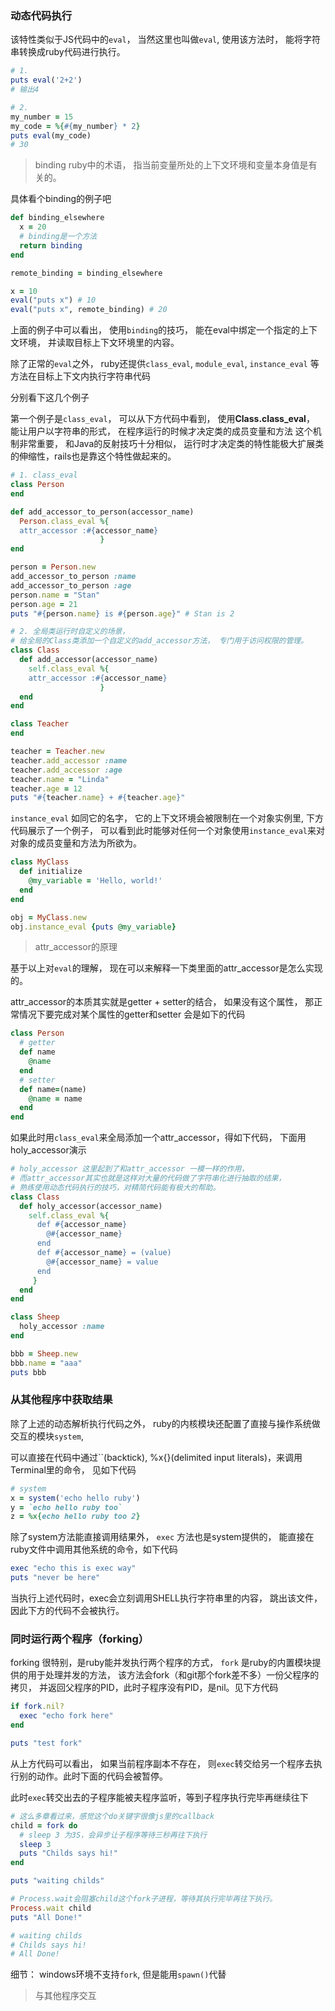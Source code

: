 ### 动态代码执行

该特性类似于JS代码中的`eval`， 当然这里也叫做`eval`, 使用该方法时， 能将字符串转换成ruby代码进行执行。

```ruby
# 1.
puts eval('2+2')
# 输出4

# 2.
my_number = 15
my_code = %{#{my_number} * 2}
puts eval(my_code)
# 30
```

> binding ruby中的术语， 指当前变量所处的上下文环境和变量本身值是有关的。

具体看个binding的例子吧

```ruby
def binding_elsewhere
  x = 20
  # binding是一个方法
  return binding
end

remote_binding = binding_elsewhere

x = 10
eval("puts x") # 10
eval("puts x", remote_binding) # 20
```

上面的例子中可以看出， 使用`binding`的技巧， 能在eval中绑定一个指定的上下文环境， 并读取目标上下文环境里的内容。

除了正常的`eval`之外， ruby还提供`class_eval`, `module_eval`, `instance_eval` 等方法在目标上下文内执行字符串代码

分别看下这几个例子

第一个例子是`class_eval`， 可以从下方代码中看到， 使用**Class.class_eval**， 能让用户以字符串的形式， 在程序运行的时候才决定类的成员变量和方法
这个机制非常重要， 和Java的反射技巧十分相似， 运行时才决定类的特性能极大扩展类的伸缩性，rails也是靠这个特性做起来的。

```ruby
# 1. class_eval
class Person
end

def add_accessor_to_person(accessor_name)
  Person.class_eval %{
  attr_accessor :#{accessor_name}
                    }
end

person = Person.new
add_accessor_to_person :name
add_accessor_to_person :age
person.name = "Stan"
person.age = 21
puts "#{person.name} is #{person.age}" # Stan is 2

# 2. 全局类运行时自定义的场景， 
# 给全局的Class类添加一个自定义的add_accessor方法， 专门用于访问权限的管理。
class Class
  def add_accessor(accessor_name)
    self.class_eval %{
    attr_accessor :#{accessor_name}
                    }
  end
end

class Teacher
end

teacher = Teacher.new
teacher.add_accessor :name
teacher.add_accessor :age
teacher.name = "Linda"
teacher.age = 12
puts "#{teacher.name} + #{teacher.age}"
```

`instance_eval` 如同它的名字， 它的上下文环境会被限制在一个对象实例里,
下方代码展示了一个例子， 可以看到此时能够对任何一个对象使用`instance_eval`来对对象的成员变量和方法为所欲为。

```ruby
class MyClass
  def initialize
    @my_variable = 'Hello, world!'
  end
end

obj = MyClass.new
obj.instance_eval {puts @my_variable}
```

> attr_accessor的原理

基于以上对`eval`的理解， 现在可以来解释一下类里面的attr_accessor是怎么实现的。

attr_accessor的本质其实就是getter + setter的结合， 如果没有这个属性， 那正常情况下要完成对某个属性的getter和setter
会是如下的代码

```ruby
class Person
  # getter
  def name
    @name
  end
  # setter
  def name=(name)
    @name = name
  end
end
```

如果此时用`class_eval`来全局添加一个attr_accessor，得如下代码，
下面用holy_accessor演示

```ruby
# holy_accessor 这里起到了和attr_accessor 一模一样的作用， 
# 而attr_accessor其实也就是这样对大量的代码做了字符串化进行抽取的结果，
# 熟练使用动态代码执行的技巧，对精简代码能有极大的帮助。
class Class
  def holy_accessor(accessor_name)
    self.class_eval %{
      def #{accessor_name}
        @#{accessor_name}
      end
      def #{accessor_name} = (value)
        @#{accessor_name} = value
      end
     }
  end
end

class Sheep
  holy_accessor :name
end

bbb = Sheep.new
bbb.name = "aaa"
puts bbb
```

### 从其他程序中获取结果

除了上述的动态解析执行代码之外， ruby的内核模块还配置了直接与操作系统做交互的模块`system`,

可以直接在代码中通过``(backtick), %x{}(delimited input literals)，来调用Terminal里的命令， 见如下代码

```ruby
# system
x = system('echo hello ruby')
y = `echo hello ruby too`
z = %x{echo hello ruby too 2}
```

除了system方法能直接调用结果外， `exec` 方法也是system提供的， 能直接在ruby文件中调用其他系统的命令，如下代码

```ruby
exec "echo this is exec way"
puts "never be here"
```

当执行上述代码时，exec会立刻调用SHELL执行字符串里的内容， 跳出该文件，因此下方的代码不会被执行。

### 同时运行两个程序（forking）

forking 很特别，是ruby能并发执行两个程序的方式， `fork` 是ruby的内置模块提供的用于处理并发的方法， 该方法会fork（和git那个fork差不多）一份父程序的拷贝，
并返回父程序的PID，此时子程序没有PID，是nil。见下方代码

```ruby
if fork.nil?
  exec "echo fork here"
end

puts "test fork"
```

从上方代码可以看出， 如果当前程序副本不存在， 则`exec`转交给另一个程序去执行别的动作。此时下面的代码会被暂停。

此时`exec`转交出去的子程序能被夫程序监听，等到子程序执行完毕再继续往下

```ruby
# 这么多章看过来，感觉这个do关键字很像js里的callback
child = fork do
  # sleep 3 为3S，会异步让子程序等待三秒再往下执行
  sleep 3
  puts "Childs says hi!"
end

puts "waiting childs"

# Process.wait会阻塞child这个fork子进程，等待其执行完毕再往下执行。
Process.wait child 
puts "All Done!"

# waiting childs
# Childs says hi!
# All Done!
```

细节： windows环境不支持`fork`, 但是能用`spawn()`代替

> 与其他程序交互

